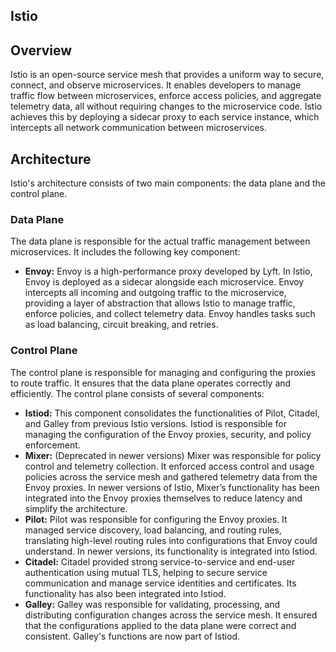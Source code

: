## Istio

## Overview

Istio is an open-source service mesh that provides a uniform way to secure, connect, and observe microservices. It enables developers to manage traffic flow between microservices, enforce access policies, and aggregate telemetry data, all without requiring changes to the microservice code. Istio achieves this by deploying a sidecar proxy to each service instance, which intercepts all network communication between microservices.

## Architecture

Istio's architecture consists of two main components: the data plane and the control plane. 

### Data Plane

The data plane is responsible for the actual traffic management between microservices. It includes the following key component:

- **Envoy:** Envoy is a high-performance proxy developed by Lyft. In Istio, Envoy is deployed as a sidecar alongside each microservice. Envoy intercepts all incoming and outgoing traffic to the microservice, providing a layer of abstraction that allows Istio to manage traffic, enforce policies, and collect telemetry data. Envoy handles tasks such as load balancing, circuit breaking, and retries.

### Control Plane

The control plane is responsible for managing and configuring the proxies to route traffic. It ensures that the data plane operates correctly and efficiently. The control plane consists of several components:

- **Istiod:** This component consolidates the functionalities of Pilot, Citadel, and Galley from previous Istio versions. Istiod is responsible for managing the configuration of the Envoy proxies, security, and policy enforcement.
- **Mixer:** (Deprecated in newer versions) Mixer was responsible for policy control and telemetry collection. It enforced access control and usage policies across the service mesh and gathered telemetry data from the Envoy proxies. In newer versions of Istio, Mixer’s functionality has been integrated into the Envoy proxies themselves to reduce latency and simplify the architecture.
- **Pilot:** Pilot was responsible for configuring the Envoy proxies. It managed service discovery, load balancing, and routing rules, translating high-level routing rules into configurations that Envoy could understand. In newer versions, its functionality is integrated into Istiod.
- **Citadel:** Citadel provided strong service-to-service and end-user authentication using mutual TLS, helping to secure service communication and manage service identities and certificates. Its functionality has also been integrated into Istiod.
- **Galley:** Galley was responsible for validating, processing, and distributing configuration changes across the service mesh. It ensured that the configurations applied to the data plane were correct and consistent. Galley's functions are now part of Istiod.
